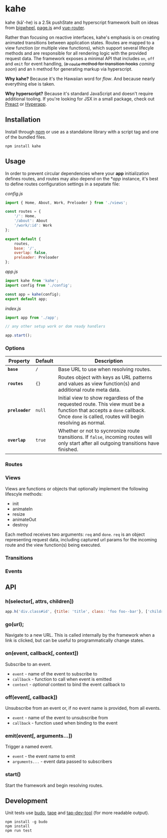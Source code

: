 # kahe

kahe (k&#257;'-he) is a 2.5k pushState and hyperscript framework built on ideas from [bigwheel](https://github.com/bigwheel-framework/bigwheel), [page.js](https://visionmedia.github.io/page.js/) and [vue-router](http://router.vuejs.org/). 

Rather than focusing on reactive interfaces, kahe's emphasis is on creating animated transitions between application states. Routes are mapped to a view function (or multiple view functions), which support several lifecyle methods and are responsible for all rendering logic with the provided request data. The framework exposes a minimal API that includes `on`, `off` and `emit` for event handling, (~~a `route` method for transition hooks~~ _coming soon_) and an `h` method for generating markup via hyperscript.

**Why kahe?**
Because it's the Hawaiian word for _flow_. And because nearly everything else is taken.

**Why hyperscript?**
Because it's standard JavaScript and doesn't require additional tooling. If you're looking for JSX in a small package, check out [Preact](https://preactjs.com/) or [Hyperapp](https://hyperapp.js.org/).

## Installation

Install through [npm](https://www.npmjs.com/package/kahe) or use as a standalone library with a script tag and one of the bundled files.

`npm install kahe`

## Usage

In order to prevent circular dependencies where your **app** initialization defines routes, and routes may also depend on the **app* instance, it's best to define routes configuration settings in a sepatate file:

_config.js_

```javascript
import { Home, About, Work, Preloader } from './views';

const routes = {
    '/': Home,
    '/about': About
    '/work/:id': Work
};

export default {
    routes,
    base: '/',
    overlap: false,
    preloader: Preloader
};
```

_app.js_

```javascript
import kahe from 'kahe';
import config from './config';

const app = kahe(config);
export default app;
```

_index.js_

```javascript
import app from './app';

// any other setup work or dom ready handlers

app.start();
```

### Options

Property        | Default | Description
--------------- | ------- | -----------------------------------------
**`base`**      | `/`     | Base URL to use when resolving routes.
**`routes`**    | `{}`    | Routes object with keys as URL patterns and values as view function(s) and additional route meta data.
**`preloader`** | `null`  | Initial view to show regardless of the requested route. This view must be a function that accepts a `done` callback. Once `done` is called, routes will begin resolving as normal.
**`overlap`**   | `true`  | Whether or not to sycnronize route transitions. If `false`, incoming routes will only start after all outgoing transitions have finished.

### Routes

### Views

Views are functions or objects that optionally implement the following lifescyle methods: 

- init
- animateIn
- resize
- animateOut
- destroy

Each method receives two arguments: `req` and `done`. `req` is an object representing request data, including captured url params for the incoming route and the view function(s) being executed. 

### Transitions

### Events

## API

### h(selector[, attrs, children])

```javascript
app.h('div.class#id', {title: 'title', class: 'foo foo--bar'}, ['children']);
```

### go(url);

Navigate to a new URL. This is called internally by the framework when a link is clicked, but can be useful to programmatically change states.

### on(event, callback[, context])

Subscribe to an event.

* `event` - name of the event to subscribe to
* `callback` - function to call when event is emitted
* `context` - _optional_ context to bind the event callback to

### off(event[, callback])

Unsubscribe from an event or, if no event name is provided, from all events.

* `event` - name of the event to unsubscribe from
* `callback` - function used when binding to the event

### emit(event[, arguments...])

Trigger a named event.

* `event` - the event name to emit
* `arguments...` - event data passed to subscribers

### start()

Start the framework and begin resolving routes.

## Development

Unit tests use [budo](https://www.npmjs.com/package/budo), [tape](https://www.npmjs.com/package/tape) and [tap-dev-tool](https://www.npmjs.com/package/tap-dev-tool) (for more readable output).

```
npm install -g budo
npm install
npm run test
```
